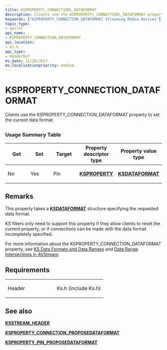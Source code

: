 ```yaml
---
title: KSPROPERTY\_CONNECTION\_DATAFORMAT
description: Clients use the KSPROPERTY\_CONNECTION\_DATAFORMAT property to set the current data format.
keywords: ["KSPROPERTY_CONNECTION_DATAFORMAT Streaming Media Devices"]
topic_type:
- apiref
api_name:
- KSPROPERTY_CONNECTION_DATAFORMAT
api_location:
- ks.h
api_type:
- HeaderDef
ms.date: 11/28/2017
ms.localizationpriority: medium
---
```


# KSPROPERTY\_CONNECTION\_DATAFORMAT


Clients use the KSPROPERTY\_CONNECTION\_DATAFORMAT property to set the current data format.

## <span id="ddk_ksproperty_connection_dataformat_ks"></span><span id="DDK_KSPROPERTY_CONNECTION_DATAFORMAT_KS"></span>


### Usage Summary Table

<table>
<colgroup>
<col width="20%" />
<col width="20%" />
<col width="20%" />
<col width="20%" />
<col width="20%" />
</colgroup>
<thead>
<tr class="header">
<th>Get</th>
<th>Set</th>
<th>Target</th>
<th>Property descriptor type</th>
<th>Property value type</th>
</tr>
</thead>
<tbody>
<tr class="odd">
<td><p>No</p></td>
<td><p>Yes</p></td>
<td><p>Pin</p></td>
<td><p><a href="/windows-hardware/drivers/ddi/ks/ns-ks-ksidentifier" data-raw-source="[&lt;strong&gt;KSPROPERTY&lt;/strong&gt;](/windows-hardware/drivers/ddi/ks/ns-ks-ksidentifier)"><strong>KSPROPERTY</strong></a></p></td>
<td><p><a href="/windows-hardware/drivers/ddi/ks/ns-ks-ksdataformat" data-raw-source="[&lt;strong&gt;KSDATAFORMAT&lt;/strong&gt;](/windows-hardware/drivers/ddi/ks/ns-ks-ksdataformat)"><strong>KSDATAFORMAT</strong></a></p></td>
</tr>
</tbody>
</table>

 

Remarks
-------

This property takes a [**KSDATAFORMAT**](/windows-hardware/drivers/ddi/ks/ns-ks-ksdataformat) structure specifying the requested data format.

KS filters only need to support this property if they allow clients to reset the current property, or if connections can be made with the data format incompletely specified.

For more information about the KSPROPERTY\_CONNECTION\_DATAFORMAT property, see [KS Data Formats and Data Ranges](./ks-data-formats-and-data-ranges.md) and [Data Range Intersections in AVStream](./data-range-intersections-in-avstream.md).

Requirements
------------

<table>
<colgroup>
<col width="50%" />
<col width="50%" />
</colgroup>
<tbody>
<tr class="odd">
<td><p>Header</p></td>
<td>Ks.h (include Ks.h)</td>
</tr>
</tbody>
</table>

## See also


[**KSSTREAM\_HEADER**](/windows-hardware/drivers/ddi/ks/ns-ks-ksstream_header)

[**KSPROPERTY\_CONNECTION\_PROPOSEDATAFORMAT**](ksproperty-connection-proposedataformat.md)

[**KSPROPERTY\_PIN\_PROPOSEDATAFORMAT**](ksproperty-pin-proposedataformat.md)

